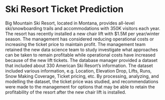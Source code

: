 # Ski Resort Ticket Prediction
Big Mountain Ski Resort, located in Montana, provides all-level ski/snowboarding trails and accommodations with 350K visitors each year. The resort has recently installed a new chair lift with $1.5M per year/winter season. The management has considered reducing operational costs or increasing the ticket price to maintain profit. The management team retained the new data science team to study investigate what approaches can be taken to remain profitable while operational costs have increased because of the new lift tickets. The database manager provided a dataset that included about 330 American Ski Resort’s information. The dataset included various information, e.g. Location, Elevation Drop, Lifts, Runs, Snow Making Coverage, Ticket pricing, etc. By processing, analyzing, and modelling the dataset, the ticket price was studied, and recommendations were made to the management for options that may be able to retain the profitability of the resort after the new chair lift is installed.
